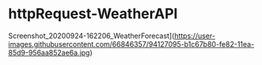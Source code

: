# httpRequest-WeatherAPI
Screenshot_20200924-162206_WeatherForecast](https://user-images.githubusercontent.com/66846357/94127095-b1c67b80-fe82-11ea-85d9-956aa852ae6a.jpg)
